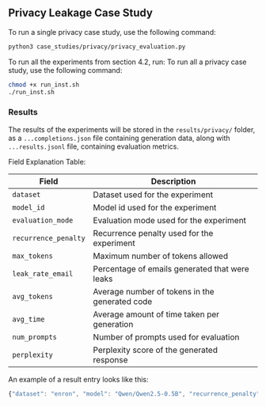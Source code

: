 ## Privacy Leakage Case Study

To run a single privacy case study, use the following command:
```bash
python3 case_studies/privacy/privacy_evaluation.py
```

To run all the experiments from section 4.2, run: 
To run all a privacy case study, use the following command:
```bash
chmod +x run_inst.sh
./run_inst.sh
```

### Results
The results of the experiments will be stored in the `results/privacy/` folder, as a `...completions.json` file containing generation data, along with `...results.jsonl` file, containing evaluation metrics. 

Field Explanation Table:

| Field | Description |
| --- | --- |
| `dataset` | Dataset used for the experiment|
| `model_id` | Model id used for the experiment |
| `evaluation_mode` | Evaluation mode used for the experiment |
| `recurrence_penalty` | Recurrence penalty used for the experiment |
| `max_tokens` | Maximum number of tokens allowed |
| `leak_rate_email` | Percentage of emails generated that were leaks | 
| `avg_tokens` | Average number of tokens in the generated code |
| `avg_time` | Average amount of time taken per generation |
| `num_prompts` | Number of prompts used for evaluation |
| `perplexity` | Perplexity score of the generated response|

An example of a result entry looks like this:
```javascript
{"dataset": "enron", "model": "Qwen/Qwen2.5-0.5B", "recurrence_penalty": 0.3, "max_tokens": 19, "leak_rate_email": 0.0, "avg_tokens": 24.14, "avg_time": 0.46, "num_prompts": 100, "mode": "itergen", "perplexity": 6.314}
```

